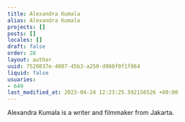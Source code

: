 ```yaml
---
title: Alexandra Kumala
alias: Alexandra Kumala
projects: []
posts: []
locales: []
draft: false
order: 28
layout: author
uuid: 7520837e-4807-45b3-a250-d980f0f1f864
liquid: false
usuaries:
- 649
last_modified_at: 2023-04-24 12:23:25.592156526 +00:00
---
```


<p style="text-align:start">Alexandra Kumala is a writer and filmmaker from Jakarta.</p>
